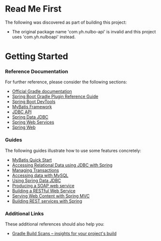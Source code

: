 # Read Me First
The following was discovered as part of building this project:

* The original package name 'com.yh.nulbo-api' is invalid and this project uses 'com.yh.nulboapi' instead.

# Getting Started

### Reference Documentation
For further reference, please consider the following sections:

* [Official Gradle documentation](https://docs.gradle.org)
* [Spring Boot Gradle Plugin Reference Guide](https://docs.spring.io/spring-boot/docs/2.2.5.RELEASE/gradle-plugin/reference/html/)
* [Spring Boot DevTools](https://docs.spring.io/spring-boot/docs/2.2.5.RELEASE/reference/htmlsingle/#using-boot-devtools)
* [MyBatis Framework](https://mybatis.org/spring-boot-starter/mybatis-spring-boot-autoconfigure/)
* [JDBC API](https://docs.spring.io/spring-boot/docs/2.2.5.RELEASE/reference/htmlsingle/#boot-features-sql)
* [Spring Data JDBC](https://docs.spring.io/spring-data/jdbc/docs/current/reference/html/)
* [Spring Web Services](https://docs.spring.io/spring-boot/docs/2.2.5.RELEASE/reference/htmlsingle/#boot-features-webservices)
* [Spring Web](https://docs.spring.io/spring-boot/docs/2.2.5.RELEASE/reference/htmlsingle/#boot-features-developing-web-applications)

### Guides
The following guides illustrate how to use some features concretely:

* [MyBatis Quick Start](https://github.com/mybatis/spring-boot-starter/wiki/Quick-Start)
* [Accessing Relational Data using JDBC with Spring](https://spring.io/guides/gs/relational-data-access/)
* [Managing Transactions](https://spring.io/guides/gs/managing-transactions/)
* [Accessing data with MySQL](https://spring.io/guides/gs/accessing-data-mysql/)
* [Using Spring Data JDBC](https://github.com/spring-projects/spring-data-examples/tree/master/jdbc/basics)
* [Producing a SOAP web service](https://spring.io/guides/gs/producing-web-service/)
* [Building a RESTful Web Service](https://spring.io/guides/gs/rest-service/)
* [Serving Web Content with Spring MVC](https://spring.io/guides/gs/serving-web-content/)
* [Building REST services with Spring](https://spring.io/guides/tutorials/bookmarks/)

### Additional Links
These additional references should also help you:

* [Gradle Build Scans – insights for your project's build](https://scans.gradle.com#gradle)

